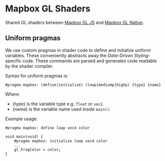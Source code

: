 # Mapbox GL Shaders

Shared GL shaders between [Mapbox GL JS](https://github.com/mapbox/mapbox-gl-js)
and [Mapbox GL Native](https://github.com/mapbox/mapbox-gl-native).

## Uniform pragmas

We use custom pragmas in shader code to define and initialize uniform variables.
These conveniently abstracts away the _Data-Driven Styling_-specific code. These
commands are parsed and generates code readable by the shader compiler.

Syntax for uniform pragmas is:

```
#pragma mapbox: (define|initialize) (lowp|mediump|highp) {type} {name}
```

Where:
- {type} is the variable type e.g. `float` or `vec2`.
- {name} is the variable name used inside `main()`.

Example usage:

```
#pragma mapbox: define lowp vec4 color

void main(void) {
    #pragma mapbox: initialize lowp vec4 color
    ...
    gl_FragColor = color;
}
```
